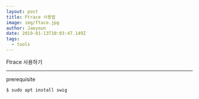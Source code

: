 ```yaml
---
layout: post
title: Ftrace 사용법
image: img/ftace.jpg
author: Jaeyoun
date: 2019-01-13T10:03:47.149Z
tags: 
  - tools
---
```


Ftrace 사용하기

---

prerequisite

```
$ sudo apt install swig